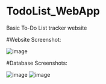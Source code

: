 # TodoList_WebApp
Basic To-Do List tracker website

#Website Screenshot:

![image](https://github.com/Taiseer517/TodoList_WebApp/assets/127662532/ba135463-1d1c-4d08-82fc-8b733a401e66)

#Database Screenshots:

![image](https://github.com/Taiseer517/TodoList_WebApp/assets/127662532/ab5dd3ba-5fec-45f5-9f39-dc64699e7bd6)
![image](https://github.com/Taiseer517/TodoList_WebApp/assets/127662532/dcde4ef5-f2e6-44b1-a890-b57a5fe79652)



